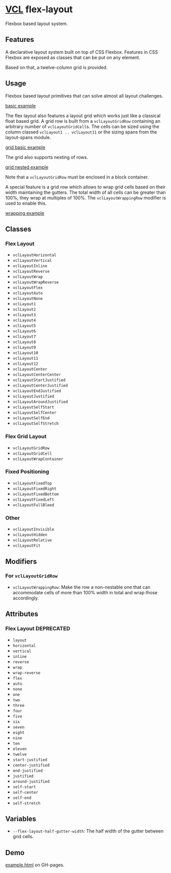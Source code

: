 # [VCL](https://github.com/vcl/vcl/doc) flex-layout

Flexbox based layout system.

## Features

A declarative layout system built on top of CSS Flexbox.
Features in CSS Flexbox are exposed as classes that can be put on
any element.

Based on that, a twelve-column grid is provided.

## Usage

Flexbox based layout primitives that can solve almost all layout challenges.

[basic example](/demo/example-basic.html)

The flex layout also features a layout grid which works just like a classical
float based grid. A grid row is built from a `vclLayoutGridRow` containing
an arbitrary number of `vclLayoutGridCell`s. The cells can be sized using
the column classed `vclLayout1 .. vclLayout11` or the sizing spans from
the layout-spans module.

[grid basic example](/demo/example-grid-basic.html)

The grid also supports nesting of rows.

[grid nested example](/demo/example-grid-nested.html)

Note that a `vclLayoutGridRow` must be enclosed in a block container.

A special feature is a grid row which allows to wrap grid cells based on
their width maintaining the gutters. The total width of all cells can be
greater than 100%, they wrap at multiples of 100%.
The `vclLayoutWrappingRow` modifier is used to enable this.

[wrapping example](/demo/example-grid-wrapping.html)

## Classes

### Flex Layout

- `vclLayoutHorizontal`
- `vclLayoutVertical`
- `vclLayoutInline`
- `vclLayoutReverse`
- `vclLayoutWrap`
- `vclLayoutWrapReverse`
- `vclLayoutFlex`
- `vclLayoutAuto`
- `vclLayoutNone`
- `vclLayout1`
- `vclLayout2`
- `vclLayout3`
- `vclLayout4`
- `vclLayout5`
- `vclLayout6`
- `vclLayout7`
- `vclLayout8`
- `vclLayout9`
- `vclLayout10`
- `vclLayout11`
- `vclLayout12`
- `vclLayoutCenter`
- `vclLayoutCenterCenter`
- `vclLayoutStartJustified`
- `vclLayoutCenterJustified`
- `vclLayoutEndJustified`
- `vclLayoutJustified`
- `vclLayoutAroundJustified`
- `vclLayoutSelfStart`
- `vclLayoutSelfCenter`
- `vclLayoutSelfEnd`
- `vclLayoutSelfStretch`

### Flex Grid Layout

- `vclLayoutGridRow`
- `vclLayoutGridCell`
- `vclLayoutWrapContainer`

### Fixed Positioning

- `vclLayoutFixedTop`
- `vclLayoutFixedRight`
- `vclLayoutFixedBottom`
- `vclLayoutFixedLeft`
- `vclLayoutFullBleed`

### Other

- `vclLayoutInvisible`
- `vclLayoutHidden`
- `vclLayoutRelative`
- `vclLayoutFit`

## Modifiers

### For `vclLayoutGridRow`

- `vclLayoutWrappingRow`: Make the row a non-nestable one that can
accommodate cells of more than 100% width in total and wrap those accordingly.

## Attributes

### Flex Layout DEPRECATED

- `layout`
- `horizontal`
- `vertical`
- `inline`
- `reverse`
- `wrap`
- `wrap-reverse`
- `flex`
- `auto`
- `none`
- `one`
- `two`
- `three`
- `four`
- `five`
- `six`
- `seven`
- `eight`
- `nine`
- `ten`
- `eleven`
- `twelve`
- `start-justified`
- `center-justified`
- `end-justified`
- `justified`
- `around-justified`
- `self-start`
- `self-center`
- `self-end`
- `self-stretch`

## Variables

- `--flex-layout-half-gutter-width`: The half width of the gutter between
grid cells.

## Demo

[example.html](/demo/example.html) on GH-pages.

